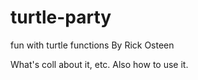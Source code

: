 # turtle-party
fun with turtle functions
By Rick Osteen

What's coll about it, etc. Also how to use it.
